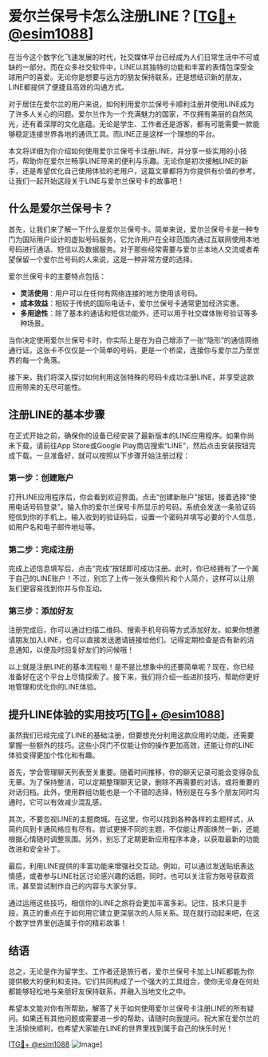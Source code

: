 # 爱尔兰保号卡怎么注册LINE？[[TG💪+ @esim1088](https://t.me/s/esim1088)]

在当今这个数字化飞速发展的时代，社交媒体平台已经成为人们日常生活中不可或缺的一部分。而在众多社交软件中，LINE以其独特的功能和丰富的表情包深受全球用户的喜爱。无论你是想要与远方的朋友保持联系，还是想结识新的朋友，LINE都提供了便捷且高效的沟通方式。

对于居住在爱尔兰的用户来说，如何利用爱尔兰保号卡顺利注册并使用LINE成为了许多人关心的问题。爱尔兰作为一个充满魅力的国家，不仅拥有美丽的自然风光，还有着深厚的文化底蕴。无论是学生、工作者还是游客，都有可能需要一款能够稳定连接世界各地的通讯工具。而LINE正是这样一个理想的平台。

本文将详细为你介绍如何使用爱尔兰保号卡注册LINE，并分享一些实用的小技巧，帮助你在爱尔兰畅享LINE带来的便利与乐趣。无论你是初次接触LINE的新手，还是希望优化自己使用体验的老用户，这篇文章都将为你提供有价值的参考。让我们一起开始这段关于LINE与爱尔兰保号卡的故事吧！

## 什么是爱尔兰保号卡？

首先，让我们来了解一下什么是爱尔兰保号卡。简单来说，爱尔兰保号卡是一种专门为国际用户设计的虚拟号码服务，它允许用户在全球范围内通过互联网使用本地号码进行通话、短信以及数据服务。对于那些经常需要与爱尔兰本地人交流或者希望保留一个爱尔兰号码的人来说，这是一种非常方便的选择。

爱尔兰保号卡的主要特点包括：

- **灵活使用**：用户可以在任何有网络连接的地方使用该号码。
- **成本效益**：相较于传统的国际电话卡，爱尔兰保号卡通常更加经济实惠。
- **多用途性**：除了基本的通话和短信功能外，还可以用于社交媒体账号验证等多种场景。

当你决定使用爱尔兰保号卡时，你实际上是在为自己增添了一张“隐形”的通信网络通行证。这张卡不仅仅是一个简单的号码，更是一个桥梁，连接你与爱尔兰乃至世界的每一个角落。

接下来，我们将深入探讨如何利用这张特殊的号码卡成功注册LINE，并享受这款应用带来的无尽可能性。

## 注册LINE的基本步骤

在正式开始之前，确保你的设备已经安装了最新版本的LINE应用程序。如果你尚未下载，请前往App Store或Google Play商店搜索“LINE”，然后点击安装按钮完成下载。一旦准备好，就可以按照以下步骤开始注册过程：

### 第一步：创建账户

打开LINE应用程序后，你会看到欢迎界面。点击“创建新账户”按钮，接着选择“使用电话号码登录”。输入你的爱尔兰保号卡所显示的号码，系统会发送一条验证码短信到你的手机上。输入收到的验证码后，设置一个密码并填写必要的个人信息，如用户名和电子邮件地址等。

### 第二步：完成注册

完成上述信息填写后，点击“完成”按钮即可成功注册。此时，你已经拥有了一个属于自己的LINE账户！不过，别忘了上传一张头像照片和个人简介，这样可以让朋友们更容易找到你并与你互动。

### 第三步：添加好友

注册完成后，你可以通过扫描二维码、搜索手机号码等方式添加好友。如果你想邀请朋友加入LINE，也可以直接发送邀请链接给他们。记得定期检查是否有新的消息通知，以便及时回复好友们的问候哦！

以上就是注册LINE的基本流程啦！是不是比想象中的还要简单呢？现在，你已经准备好在这个平台上尽情探索了。接下来，我们将介绍一些进阶技巧，帮助你更好地管理和优化你的LINE体验。

## 提升LINE体验的实用技巧[[TG💪+ @esim1088](https://t.me/s/esim1088)]

虽然我们已经完成了LINE的基础注册，但要想充分利用这款应用的功能，还需要掌握一些额外的技巧。这些小窍门不仅能让你的操作更加高效，还能让你的LINE体验变得更加个性化和有趣。

首先，学会管理聊天列表至关重要。随着时间推移，你的聊天记录可能会变得杂乱无章。为了保持整洁，可以定期整理聊天记录，删除不再需要的对话，或将重要的对话归档。此外，使用群组功能也是一个不错的选择，特别是在与多个朋友同时沟通时，它可以有效减少混乱感。

其次，不要忽视LINE的主题商城。在这里，你可以找到各种各样的主题样式，从简约风到卡通风格应有尽有。尝试更换不同的主题，不仅能让界面焕然一新，还能根据心情随时调整氛围。另外，别忘了定期更新应用程序本身，以获取最新的功能改进和安全补丁。

最后，利用LINE提供的丰富功能来增强社交互动。例如，可以通过发送贴纸表达情感，或者参与LINE社区讨论感兴趣的话题。同时，也可以关注官方账号获取资讯，甚至尝试制作自己的内容与大家分享。

通过运用这些技巧，相信你的LINE之旅将会更加丰富多彩。记住，技术只是手段，真正的重点在于如何用它建立更深层次的人际关系。现在就行动起来吧，在这个数字世界里创造属于你的精彩故事！

## 结语

总之，无论是作为留学生、工作者还是旅行者，爱尔兰保号卡加上LINE都能为你提供极大的便利和支持。它们共同构成了一个强大的工具组合，使你无论身在何处都能够轻松地与亲朋好友保持联系，并融入当地文化之中。

希望本文能对你有所帮助，解答了关于如何使用爱尔兰保号卡注册LINE的所有疑问。如果还有其他问题或需要进一步的帮助，请随时向我提问。祝大家在爱尔兰的生活愉快顺利，也希望大家能在LINE的世界里找到属于自己的快乐时光！

[[TG💪+ @esim1088](https://t.me/s/esim1088) ![Image](https://i.postimg.cc/4NQfJmqS/Snipaste-2025-05-13-00-14-12.png)]
